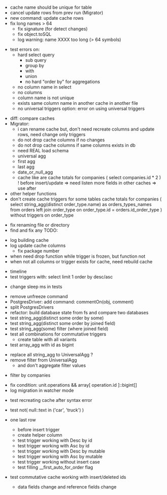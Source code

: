 + cache name should be unique for table
+ cancel update rows from prev run (Migrator)
+ new command: update cache rows
+ fix long names > 64
    + fix signature (for detect changes)
    + fix object.toSQL 
    + log warning: name XXXX too long (> 64 symbols)
- test errors on:
    + hard select query
      + sub query
      + group by
      + with
      + union
      - no hard "order by" for aggregations
    + no column name in select
    - no columns
    + column name is not unique
    + exists same column name in another cache in another file
    - no universal triggers option: error on using universal triggers
+ diff: compare caches
+ Migrator: 
  + i can rename cache but, don't need recreate columns and update rows,
        need change only triggers
  + do not drop cache columns if no changes
  + do not drop cache columns if same columns exists in db
  + need REAL load schema
  + universal agg
  + first agg
  + last agg
  + date_or_null_agg
  + cache like are
    cache totals for companies (
      select companies.id * 2
    )
      ! before insert/update => need listen more fields in other caches
      => use after
+ other helper functions
+ don't create cache triggers for some tables
    cache totals for companies (
      select
        string_agg(distinct order_type.name) as orders_types_names
      from orders
      left join order_type on
        order_type.id = orders.id_order_type
    )
    without triggers on order_type

- fix renaming file or directory
- find and fix any TODO:
+ log building cache
+ log update cache columns
  + fix package number
+ when need drop function while trigger is frozen, but function not
+ when not all columns or trigger exists for cache, need rebuild cache
- timeline
- test triggers with: select limit 1 order by desc/asc
+ change sleep ms in tests
- remove unfreeze command
- PostgresDriver: add command: commentOn(obj, comment)
- split PostgresDrivers
- refactor: build database state from fs and compare two databases
- test string_agg(distinct some order by some)
- test string_agg(distinct some order by joined field)
- test string_agg(some) filter (where joined field)
- test all combinations for commutative triggers
  - create table with all variants
- test array_agg with id as bigint
+ replace all string_agg to UniversalAgg ?
+ remove filter from UniversalAgg 
  + and don't aggregate filter values
- filter by companies
+ fix condition: unit.operations && array[ operation.id ]::bigint[]
+ log migration in watcher mode
- test recreating cache after syntax error
- test not( null::text in ('car', 'truck') )

- one last row
  + before insert trigger
  + create helper column
  + test trigger working with Desc by id
  + test trigger working with Asc by id
  - test trigger working with Desc by mutable
  - test trigger working with Asc by mutable
  - test trigger working without insert case
  + test filling __first_auto_for_order flag
- test commutative cache working with insert/deleted ids
  - data fields change and reference fields change